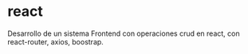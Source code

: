 # react
Desarrollo de un sistema Frontend con operaciones crud en react, con react-router, axios, boostrap. 
